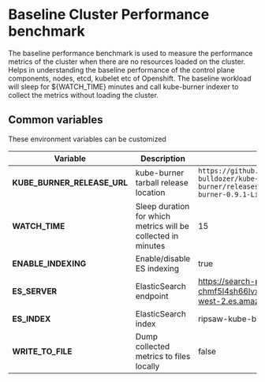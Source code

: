  # Baseline Cluster Performance benchmark

The baseline performance benchmark is used to measure the performance metrics of the cluster when there are no resources loaded on the cluster. Helps in understanding the baseline performance of the control plane components, nodes, etcd, kubelet etc of Openshift. The baseline workload will sleep for ${WATCH_TIME} minutes and call kube-burner indexer to collect the metrics without loading the cluster.



## Common variables

These environment variables can be customized 

| Variable         | Description                         | Default |
|------------------|-------------------------------------|---------|
| **KUBE_BURNER_RELEASE_URL** | kube-burner tarball release location | `https://github.com/cloud-bulldozer/kube-burner/releases/download/v0.9.1/kube-burner-0.9.1-Linux-x86_64.tar.gz` |
| **WATCH_TIME**              | Sleep duration for which metrics will be collected in minutes| 15 |
| **ENABLE_INDEXING**  | Enable/disable ES indexing      | true |
| **ES_SERVER**        | ElasticSearch endpoint         | https://search-perfscale-dev-chmf5l4sh66lvxbnadi4bznl3a.us-west-2.es.amazonaws.com:443|
| **ES_INDEX**         | ElasticSearch index            | ripsaw-kube-burner |
| **WRITE_TO_FILE**     | Dump collected metrics to files  locally  | false |